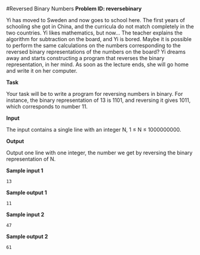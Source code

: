 #Reversed Binary Numbers
**Problem ID: reversebinary**

Yi has moved to Sweden and now goes to school here. The first years of schooling she got in China, and the curricula do not match completely in the two countries. Yi likes mathematics, but now... The teacher explains the algorithm for subtraction on the board, and Yi is bored. Maybe it is possible to perform the same calculations on the numbers corresponding to the reversed binary representations of the numbers on the board? Yi dreams away and starts constructing a program that reverses the binary representation, in her mind. As soon as the lecture ends, she will go home and write it on her computer.

**Task**

Your task will be to write a program for reversing numbers in binary. For instance, the binary representation of 13 is 1101, and reversing it gives 1011, which corresponds to number 11.

**Input**

The input contains a single line with an integer N, 1 ≤ N ≤ 1000000000.

**Output**

Output one line with one integer, the number we get by reversing the binary representation of N.

**Sample input 1**
```
13
```

**Sample output 1**
```
11
```

**Sample input 2**
```
47
```

**Sample output 2**
```
61
```
